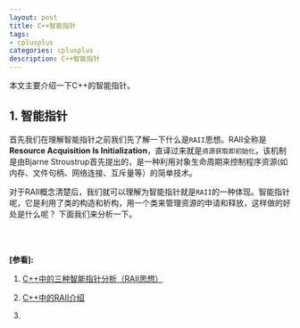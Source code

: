 ```yaml
---
layout: post
title: C++智能指针
tags:
- cplusplus
categories: cplusplus
description: C++智能指针
---
```


本文主要介绍一下C++的智能指针。


<!-- more -->

## 1. 智能指针

首先我们在理解智能指针之前我们先了解一下什么是```RAII```思想。RAII全称是**Resource Acquisition Is Initialization**，直译过来就是```资源获取即初始化```，该机制是由Bjarne Stroustrup首先提出的，是一种利用对象生命周期来控制程序资源(如内存、文件句柄、网络连接、互斥量等）的简单技术。

对于RAII概念清楚后，我们就可以理解为智能指针就是```RAII```的一种体现。智能指针呢，它是利用了类的构造和析构，用一个类来管理资源的申请和释放，这样做的好处是什么呢？ 下面我们来分析一下。 	





<br />
<br />

**[参看]:**

1. [C++中的三种智能指针分析（RAII思想）](https://blog.csdn.net/GangStudyIT/article/details/80645399)

2. [C++中的RAII介绍](https://www.cnblogs.com/jiangbin/p/6986511.html)

3. [](https://blog.csdn.net/qq_34992845/article/details/69218843)
<br />
<br />
<br />





